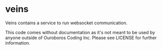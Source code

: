 # veins

Veins contains a service to run websocket communication.

This code comes without documentation as it's not meant to be used by anyone
outside of Ouroboros Coding Inc. Please see LICENSE for further information.